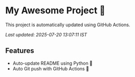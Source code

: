 # My Awesome Project 🚀

This project is automatically updated using GitHub Actions.

_Last updated: 2025-07-20 13:07:11 IST_

## Features
- Auto-update README using Python 🐍
- Auto Git push with GitHub Actions 🤖

